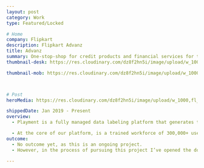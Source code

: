 ```yaml
---
layout: post
category: Work
type: Featured/Locked

# Home
company: Flipkart
description: Flipkart Advanz
title: Advanz
summary: One-stop-shop for credit products and financial services for the aspirers and the next billion.
thumbnail-desk: https://res.cloudinary.com/dz8f2hn5i/image/upload/w_1000,fl_progressive/v1582947300/Advanz/Thumbnail_-_2_cclb6z.png

thumbnail-mob: https://res.cloudinary.com/dz8f2hn5i/image/upload/w_1000,fl_progressive/v1582947300/Advanz/Thumbnail_-_1_bdbtke.png



# Post
heroMedia: https://res.cloudinary.com/dz8f2hn5i/image/upload/w_1000,fl_progressive/v1582947300/Advanz/Thumbnail_-_2_cclb6z.png

shippedDate: Jan 2019 - Present
overview:
  - Playment is a fully managed data labeling platform that generates training data for computer vision models at scale using crowdsourcing. The motto is to empower companies in the Autonomous Vehicle, Drones, Mapping, and similar spaces with high precision annotation services. We are a young company backed by Y-Combinator and SAIF Partners; we have helped the likes of Nio, Didi Chuxing..

  - At the core of our platform, is a trained workforce of 300,000+ users (Players/Annotators) managed by their human intelligence experts who build annotation tasks on the training data and deliver results with assured quality.
outcome:
  - No outcome yet, as this is an ongoing project.
  - However, in the process of pursuing this project I’ve opened the door to the world of Swift and iOS development, so in that sense it’s already a great success.

---
```



